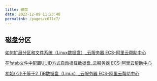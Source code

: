 ```yaml
---
title: 磁盘
date: 2023-12-09 11:23:48
permalink: /pages/c671c7/
---
```

## 磁盘分区
[如何扩展分区和文件系统（Linux数据盘）\_云服务器 ECS-阿里云帮助中心](https://help.aliyun.com/zh/ecs/use-cases/offline-extend-partitions-and-file-systems-on-a-data-disk-of-a-linux-instance/?spm=a2c4g.11186623.0.0.69ec2a3beeCpKh)

[在fstab文件中配置UUID方式自动挂载数据盘\_云服务器 ECS-阿里云帮助中心](https://help.aliyun.com/zh/ecs/use-cases/configure-uuids-in-the-fstab-file-to-automatically-attach-data-disks/?spm=a2c4g.11186623.0.0.4e1c7a5fRz3IEB)

[初始化小于等于2 TiB数据盘（Linux）\_云服务器 ECS-阿里云帮助中心](https://help.aliyun.com/zh/ecs/user-guide/initialize-a-data-disk-whose-size-does-not-exceed-2-tib-on-a-linux-instance/?spm=a2c4g.11186623.0.0.6dfe128c3cFJqK#section-pa2-lan-ybg)